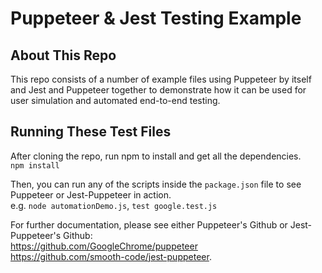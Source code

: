 # Puppeteer & Jest Testing Example

## About This Repo

This repo consists of a number of example files using Puppeteer by itself and Jest and Puppeteer together to demonstrate how it can be used for user simulation and automated end-to-end testing.

## Running These Test Files

After cloning the repo, run npm to install and get all the dependencies.
<br>```npm install```

Then, you can run any of the scripts inside the `package.json` file to see Puppeteer or Jest-Puppeteer in action.
<br>e.g. `node automationDemo.js`, `test google.test.js`

For further documentation, please see either Puppeteer's Github or Jest-Puppeteer's Github: 
<br>https://github.com/GoogleChrome/puppeteer 
<br>https://github.com/smooth-code/jest-puppeteer.